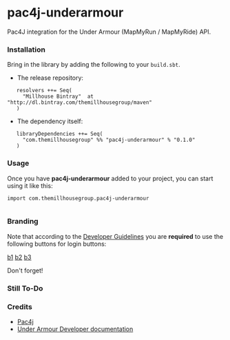 pac4j-underarmour
============================

Pac4J integration for the Under Armour (MapMyRun / MapMyRide) API.


### Installation

Bring in the library by adding the following to your ```build.sbt```. 

  - The release repository: 

```
   resolvers ++= Seq(
     "Millhouse Bintray"  at "http://dl.bintray.com/themillhousegroup/maven"
   )
```
  - The dependency itself: 

```
   libraryDependencies ++= Seq(
     "com.themillhousegroup" %% "pac4j-underarmour" % "0.1.0"
   )

```

### Usage

Once you have __pac4j-underarmour__ added to your project, you can start using it like this:

```
import com.themillhousegroup.pac4j-underarmour


```

### Branding 
Note that according to the [Developer Guidelines](https://developer.underarmour.com/docs/v70_Authentication) you are __required__ to use the following buttons for login buttons:

[b1](http://developer-ua.mapmyfitness.com.s3.amazonaws.com/assets/login_buttons/UA-login_btn-xlarge.png)
[b2](http://developer-ua.mapmyfitness.com.s3.amazonaws.com/assets/login_buttons/UA-login_btn-large.png)
[b3](http://developer-ua.mapmyfitness.com.s3.amazonaws.com/assets/login_buttons/UA-login_btn-medium.png)

Don't forget! 


### Still To-Do

### Credits

- [Pac4j](https://github.com/pac4j/pac4j)
- [Under Armour Developer documentation](https://developer.underarmour.com/docs)

